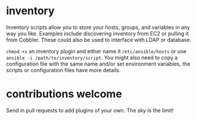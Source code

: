 inventory
=========

Inventory scripts allow you to store your hosts, groups, and variables in any way
you like.  Examples include discovering inventory from EC2 or pulling it from
Cobbler.  These could also be used to interface with LDAP or database.

`chmod +x` an inventory plugin and either name it `/etc/ansible/hosts` or use `ansible -i /path/to/inventory/script`. You might also need to copy a configuration
file with the same name and/or set environment variables, the scripts or configuration
files have more details.

contributions welcome
=====================

Send in pull requests to add plugins of your own.  The sky is the limit!

